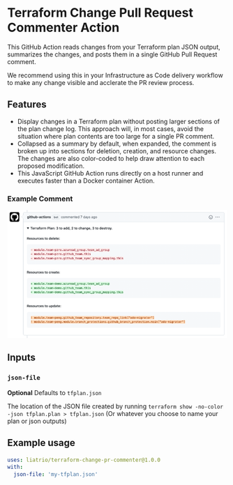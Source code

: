 # Terraform Change Pull Request Commenter Action
This GitHub Action reads changes from your Terraform plan JSON output, summarizes the changes, and posts them in a single GitHub Pull Request comment.

We recommend using this in your Infrastructure as Code delivery workflow to make any change visible and acclerate the PR review process.

## Features

- Display changes in a Terraform plan without posting larger sections of the plan change log. This approach will, in most cases, avoid the situation where plan contents are too large for a single PR comment. 
- Collapsed as a summary by default, when expanded, the comment is broken up into sections for  deletion, creation, and resource changes. The changes are also color-coded to help draw attention to each proposed modification.
- This JavaScript GitHub Action runs directly on a host runner and executes faster than a Docker container Action.

### Example Comment
![terraform-changes](./assets/terraform-changes.png)

## Inputs

### `json-file`

**Optional** Defaults to `tfplan.json`

The location of the JSON file created by running `terraform show -no-color -json tfplan.plan > tfplan.json` (Or whatever you choose to name your plan or json outputs)

## Example usage

```yaml
uses: liatrio/terraform-change-pr-commenter@1.0.0
with:
  json-file: 'my-tfplan.json'
```